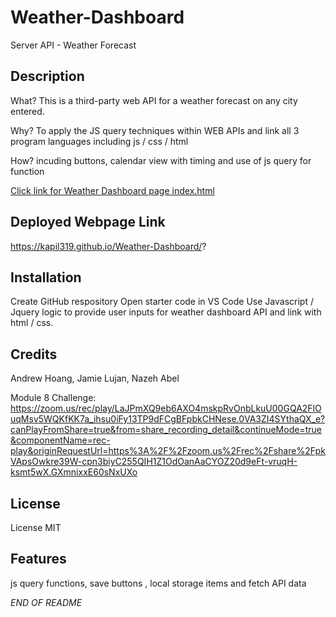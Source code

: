 # Weather-Dashboard
Server API - Weather Forecast

## Description 

What? This is a third-party web API for a weather forecast on any city entered.

Why? To apply the JS query techniques within WEB APIs and link all 3 program languages including js / css / html

How? incuding buttons, calendar view with timing and use of js query for function 

[Click link for Weather Dashboard page index.html](index.html)

## Deployed Webpage Link

https://kapil319.github.io/Weather-Dashboard/?



## Installation

Create GitHub respository 
Open starter code in VS Code
Use Javascript / Jquery  logic to provide user inputs for weather dashboard API and link with html / css.



## Credits

Andrew Hoang,
Jamie Lujan,
Nazeh Abel

Module 8 Challenge:
https://zoom.us/rec/play/LaJPmXQ9eb6AXO4mskpRvOnbLkuU00GQA2FlOuqMsv5WQKfKK7a_ihsu0iFy13TP9dFCgBFpbkCHNese.0VA3ZI4SYthaQX_e?canPlayFromShare=true&from=share_recording_detail&continueMode=true&componentName=rec-play&originRequestUrl=https%3A%2F%2Fzoom.us%2Frec%2Fshare%2FpkVApsOwkre39W-cpn3biyC255QIH1Z1OdOanAaCYOZ20d9eFt-vruqH-ksmt5wX.GXmnixxE60sNxUXo

## License

License MIT

## Features

js query functions, save buttons , local storage items and fetch API data


*END OF README*
